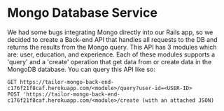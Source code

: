 # Mongo Database Service
We had some bugs integrating Mongo directly into our Rails app, so we decided to create a Back-end API that handles all requests to the DB and returns the results from the Mongo query.
This API has 3 modules which are: user, education, and experience. Each of these modules supports a 'query' and a 'create' operation that get data from or create data in the MongoDB database. You can query this API like so:

```
GET https://tailor-mongo-back-end-c176f21f8caf.herokuapp.com/<module>/query?user-id=<USER-ID>
POST 'https://tailor-mongo-back-end-c176f21f8caf.herokuapp.com/<module>/create (with an attached JSON)
```
